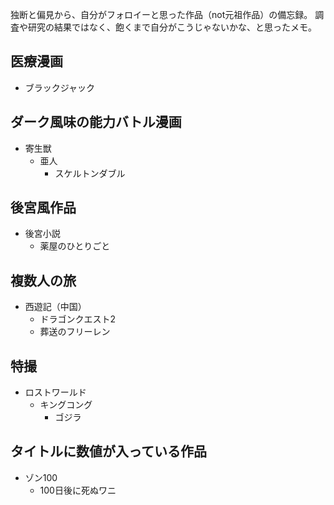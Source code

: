 独断と偏見から、自分がフォロイーと思った作品（not元祖作品）の備忘録。
調査や研究の結果ではなく、飽くまで自分がこうじゃないかな、と思ったメモ。

## 医療漫画

- ブラックジャック

## ダーク風味の能力バトル漫画

- 寄生獣
  - 亜人
    - スケルトンダブル

## 後宮風作品

- 後宮小説
  - 薬屋のひとりごと

## 複数人の旅

- 西遊記（中国）
  - ドラゴンクエスト2
  - 葬送のフリーレン

## 特撮

- ロストワールド
  - キングコング
    - ゴジラ

## タイトルに数値が入っている作品

- ゾン100
  - 100日後に死ぬワニ